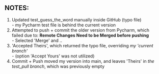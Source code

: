 ## NOTES: 
1. Updated test_guess_the_word manually inside GitHub (typo file)<br>
<t>- my Pycharm test file is behind the current version <br>
2. Attempted to push + commit the older version from Pycharm, which failed due to: <b>Remote Changes Need to be Merged before pushing</b><br>
<t>- Selected 'Merge' and ..<br>
3. 'Accepted Theirs', which returned the typo file, overriding <i>my 'current branch'</i><br>
<t>- (option 'Accept Yours' was not utilized)<br>
4. Commit + Push moved my version into main, and leaves 'Theirs' in <i>the test_pull branch</i>, which was previously empty
